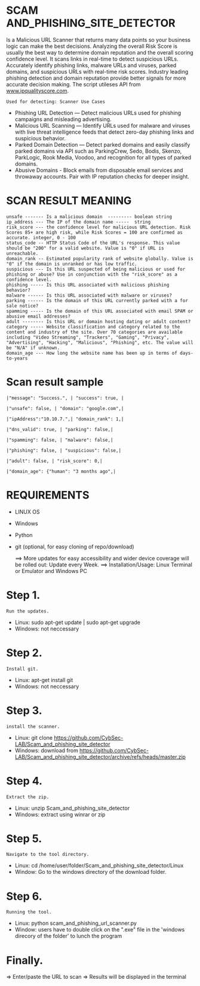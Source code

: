 # SCAM AND_PHISHING_SITE_DETECTOR
Is a Malicious URL Scanner that returns many data points 
so your business logic can make the best decisions. Analyzing the 
overall Risk Score is usually the best way to determine domain 
reputation and the overall scoring confidence level. It scans 
links in real-time to detect suspicious URLs. Accurately identify 
phishing links, malware URLs and viruses, parked domains, and suspicious URLs with real-time risk scores. Industry leading phishing detection and domain reputation provide better signals for more accurate decision making. 
The script utileses API from www.ipqualityscore.com.

    Used for detecting: Scanner Use Cases
* Phishing URL Detection — Detect malicious URLs used for phishing campaigns and misleading advertising.
* Malicious URL Scanning — Identify URLs used for malware and viruses with live threat intelligence feeds that detect zero-day phishing links and suspicious behavior.
* Parked Domain Detection — Detect parked domains and easily classify parked domains via API such as ParkingCrew, Sedo, Bodis, Skenzo, ParkLogic, Rook Media, Voodoo, and recognition for all types of parked domains.
* Abusive Domains - Block emails from disposable email services and throwaway accounts. Pair with IP reputation checks for deeper insight.


# SCAN RESULT MEANING
    unsafe ------- Is a malicious domain  --------- boolean string
    ip_address --- The IP of the domain name -----  string
    risk_score --- the confidence level for malicious URL detection. Risk Scores 85+ are high risk, while Risk Scores = 100 are confirmed as accurate. integer, 0 - 100
    status_code -- HTTP Status Code of the URL's response. This value should be "200" for a valid website. Value is "0" if URL is unreachable.
    domain_rank -- Estimated popularity rank of website globally. Value is "0" if the domain is unranked or has low traffic.
    suspicious --- Is this URL suspected of being malicious or used for phishing or abuse? Use in conjunction with the "risk_score" as a confidence level.
    phishing ----- Is this URL associated with malicious phishing behavior?
    malware ------ Is this URL associated with malware or viruses?
    parking ------ Is the domain of this URL currently parked with a for sale notice?
    spamming ----- Is the domain of this URL associated with email SPAM or abusive email addresses?
    adult -------- Is this URL or domain hosting dating or adult content?
    category ----- Website classification and category related to the content and industry of the site. Over 70 categories are available including "Video Streaming", "Trackers", "Gaming", "Privacy", "Advertising", "Hacking", "Malicious", "Phishing", etc. The value will be "N/A" if unknown.
    domain_age --- How long the website name has been up in terms of days-to-years

# Scan result sample

    |"message": "Success.", | "success": true, |

    |"unsafe": false, | "domain": "google.com",|	

    |"ipAddress":"10.10.7.",| "domain_rank": 1,|

	|"dns_valid": true, | "parking": false,|
    
    |"spamming": false, | "malware": false,|

	|"phishing": false, | "suspicious": false,|

	|"adult": false, | "risk_score": 0,|

	|"domain_age": {"human": "3 months ago",|


# REQUIREMENTS
* LINUX OS
* Windows
* Python 
* git (optional, for easy cloning of repo/download)


    
    ==> More updates for easy accessibility and wider device coverage will be rolled out: Update every Week.
    ==> Installation/Usage: Linux Terminal or Emulator and Windows PC

# Step 1.
    Run the updates.  
* Linux: sudo apt-get update | sudo apt-get upgrade
* Windows: not neccessary

# Step 2.
    Install git.
* Linux: apt-get install git 
* Windows: not neccessary

# Step 3.
    install the scanner.
* Linux: git clone https://github.com/CybSec-LAB/Scam_and_phishing_site_detector 
* Windows: download from  https://github.com/CybSec-LAB/Scam_and_phishing_site_detector/archive/refs/heads/master.zip

# Step 4.
    Extract the zip.
* Linux: unzip Scam_and_phishing_site_detector 
* Windows: extract using winrar or zip

# Step 5.
    Navigate to the tool directory.
* Linux: cd /home/user/folder/Scam_and_phishing_site_detector/Linux
* Window: Go to the windows directory of the download folder.

# Step 6.
    Running the tool. 
* Linux: python scam_and_phishing_url_scanner.py
* Window: users have to double click on the ".exe" file in the 'windows direcory of the folder' to lunch the program

# Finally.
=> Enter/paste the URL to scan
=> Results will be displayed in the terminal